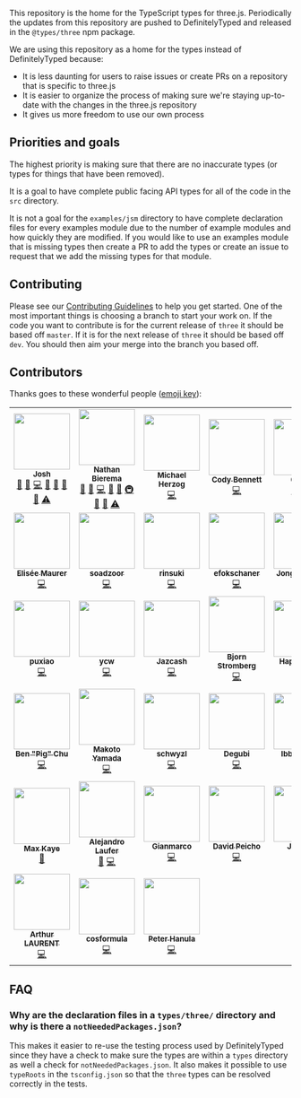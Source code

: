 This repository is the home for the TypeScript types for three.js. Periodically the updates from this repository are pushed to DefinitelyTyped and released in the `@types/three` npm package.

We are using this repository as a home for the types instead of DefinitelyTyped because:

-   It is less daunting for users to raise issues or create PRs on a repository that is specific to three.js
-   It is easier to organize the process of making sure we're staying up-to-date with the changes in the three.js repository
-   It gives us more freedom to use our own process

## Priorities and goals

The highest priority is making sure that there are no inaccurate types (or types for things that have been removed).

It is a goal to have complete public facing API types for all of the code in the `src` directory.

It is not a goal for the `examples/jsm` directory to have complete declaration files for every examples module due to the number of example modules and how quickly they are modified. If you would like to use an examples module that is missing types then create a PR to add the types or create an issue to request that we add the missing types for that module.

## Contributing

Please see our [Contributing Guidelines](https://github.com/three-types/three-ts-types/blob/master/CONTRIBUTING.md) to help you get started. One of the most important things is choosing a branch to start your work on. If the code you want to contribute is for the current release of `three` it should be based off `master`. If it is for the next release of `three` it should be based off `dev`. You should then aim your merge into the branch you based off.

## Contributors

Thanks goes to these wonderful people ([emoji key](https://allcontributors.org/docs/en/emoji-key)):

<!-- ALL-CONTRIBUTORS-LIST:START - Do not remove or modify this section -->
<!-- prettier-ignore-start -->
<!-- markdownlint-disable -->
<table>
  <tr>
    <td align="center"><a href="https://github.com/joshuaellis"><img src="https://avatars.githubusercontent.com/u/37798644?v=4?s=100" width="100px;" alt=""/><br /><sub><b>Josh</b></sub></a><br /><a href="#question-joshuaellis" title="Answering Questions">💬</a> <a href="https://github.com/three-types/three-ts-types/issues?q=author%3Ajoshuaellis" title="Bug reports">🐛</a> <a href="https://github.com/three-types/three-ts-types/commits?author=joshuaellis" title="Code">💻</a> <a href="https://github.com/three-types/three-ts-types/commits?author=joshuaellis" title="Documentation">📖</a> <a href="#ideas-joshuaellis" title="Ideas, Planning, & Feedback">🤔</a> <a href="#maintenance-joshuaellis" title="Maintenance">🚧</a> <a href="https://github.com/three-types/three-ts-types/pulls?q=is%3Apr+reviewed-by%3Ajoshuaellis" title="Reviewed Pull Requests">👀</a> <a href="https://github.com/three-types/three-ts-types/commits?author=joshuaellis" title="Tests">⚠️</a></td>
    <td align="center"><a href="https://github.com/Methuselah96"><img src="https://avatars.githubusercontent.com/u/693755?v=4?s=100" width="100px;" alt=""/><br /><sub><b>Nathan Bierema</b></sub></a><br /><a href="#question-Methuselah96" title="Answering Questions">💬</a> <a href="https://github.com/three-types/three-ts-types/issues?q=author%3AMethuselah96" title="Bug reports">🐛</a> <a href="https://github.com/three-types/three-ts-types/commits?author=Methuselah96" title="Code">💻</a> <a href="https://github.com/three-types/three-ts-types/commits?author=Methuselah96" title="Documentation">📖</a> <a href="#ideas-Methuselah96" title="Ideas, Planning, & Feedback">🤔</a> <a href="#infra-Methuselah96" title="Infrastructure (Hosting, Build-Tools, etc)">🚇</a> <a href="#maintenance-Methuselah96" title="Maintenance">🚧</a> <a href="https://github.com/three-types/three-ts-types/pulls?q=is%3Apr+reviewed-by%3AMethuselah96" title="Reviewed Pull Requests">👀</a> <a href="https://github.com/three-types/three-ts-types/commits?author=Methuselah96" title="Tests">⚠️</a></td>
    <td align="center"><a href="https://human-interactive.org"><img src="https://avatars.githubusercontent.com/u/12612165?v=4?s=100" width="100px;" alt=""/><br /><sub><b>Michael Herzog</b></sub></a><br /><a href="https://github.com/three-types/three-ts-types/commits?author=Mugen87" title="Code">💻</a></td>
    <td align="center"><a href="https://github.com/CodyJasonBennett"><img src="https://avatars.githubusercontent.com/u/23324155?v=4?s=100" width="100px;" alt=""/><br /><sub><b>Cody Bennett</b></sub></a><br /><a href="https://github.com/three-types/three-ts-types/commits?author=CodyJasonBennett" title="Code">💻</a></td>
    <td align="center"><a href="http://0b5vr.github.io/"><img src="https://avatars.githubusercontent.com/u/7824814?v=4?s=100" width="100px;" alt=""/><br /><sub><b>0b5vr</b></sub></a><br /><a href="https://github.com/three-types/three-ts-types/commits?author=0b5vr" title="Code">💻</a> <a href="https://github.com/three-types/three-ts-types/commits?author=0b5vr" title="Tests">⚠️</a></td>
    <td align="center"><a href="https://stackoverflow.com/users/2608515/marquizzo"><img src="https://avatars.githubusercontent.com/u/7864858?v=4?s=100" width="100px;" alt=""/><br /><sub><b>Marquizzo</b></sub></a><br /><a href="https://github.com/three-types/three-ts-types/commits?author=marquizzo" title="Code">💻</a></td>
    <td align="center"><a href="https://github.com/khum08"><img src="https://avatars.githubusercontent.com/u/32336026?v=4?s=100" width="100px;" alt=""/><br /><sub><b>Yuanzk</b></sub></a><br /><a href="https://github.com/three-types/three-ts-types/commits?author=khum08" title="Code">💻</a></td>
  </tr>
  <tr>
    <td align="center"><a href="http://sparklinlabs.com/"><img src="https://avatars.githubusercontent.com/u/446986?v=4?s=100" width="100px;" alt=""/><br /><sub><b>Elisée Maurer</b></sub></a><br /><a href="https://github.com/three-types/three-ts-types/commits?author=elisee" title="Code">💻</a></td>
    <td align="center"><a href="https://github.com/soadzoor"><img src="https://avatars.githubusercontent.com/u/10392261?v=4?s=100" width="100px;" alt=""/><br /><sub><b>soadzoor</b></sub></a><br /><a href="https://github.com/three-types/three-ts-types/commits?author=soadzoor" title="Code">💻</a></td>
    <td align="center"><a href="https://github.com/rinsuki"><img src="https://avatars.githubusercontent.com/u/6533808?v=4?s=100" width="100px;" alt=""/><br /><sub><b>rinsuki</b></sub></a><br /><a href="https://github.com/three-types/three-ts-types/commits?author=rinsuki" title="Code">💻</a></td>
    <td align="center"><a href="https://github.com/efokschaner"><img src="https://avatars.githubusercontent.com/u/1409112?v=4?s=100" width="100px;" alt=""/><br /><sub><b>efokschaner</b></sub></a><br /><a href="https://github.com/three-types/three-ts-types/commits?author=efokschaner" title="Code">💻</a></td>
    <td align="center"><a href="https://github.com/Jhuni0123"><img src="https://avatars.githubusercontent.com/u/16764073?v=4?s=100" width="100px;" alt=""/><br /><sub><b>Jonghun Park</b></sub></a><br /><a href="https://github.com/three-types/three-ts-types/commits?author=Jhuni0123" title="Code">💻</a></td>
    <td align="center"><a href="https://github.com/sjpt"><img src="https://avatars.githubusercontent.com/u/4954988?v=4?s=100" width="100px;" alt=""/><br /><sub><b>sjpt</b></sub></a><br /><a href="https://github.com/three-types/three-ts-types/commits?author=sjpt" title="Code">💻</a></td>
    <td align="center"><a href="https://github.com/Michsior14"><img src="https://avatars.githubusercontent.com/u/1410035?v=4?s=100" width="100px;" alt=""/><br /><sub><b>Michał Mrozek</b></sub></a><br /><a href="https://github.com/three-types/three-ts-types/commits?author=Michsior14" title="Code">💻</a></td>
  </tr>
  <tr>
    <td align="center"><a href="https://puxiao.com"><img src="https://avatars.githubusercontent.com/u/3401635?v=4?s=100" width="100px;" alt=""/><br /><sub><b>puxiao</b></sub></a><br /><a href="https://github.com/three-types/three-ts-types/commits?author=puxiao" title="Code">💻</a></td>
    <td align="center"><a href="https://github.com/ycw"><img src="https://avatars.githubusercontent.com/u/1063018?v=4?s=100" width="100px;" alt=""/><br /><sub><b>ycw</b></sub></a><br /><a href="https://github.com/three-types/three-ts-types/commits?author=ycw" title="Code">💻</a></td>
    <td align="center"><a href="https://github.com/Jazcash"><img src="https://avatars.githubusercontent.com/u/1434248?v=4?s=100" width="100px;" alt=""/><br /><sub><b>Jazcash</b></sub></a><br /><a href="https://github.com/three-types/three-ts-types/commits?author=Jazcash" title="Code">💻</a></td>
    <td align="center"><a href="https://bjornstar.com/"><img src="https://avatars.githubusercontent.com/u/20630?v=4?s=100" width="100px;" alt=""/><br /><sub><b>Bjorn Stromberg</b></sub></a><br /><a href="https://github.com/three-types/three-ts-types/commits?author=bjornstar" title="Code">💻</a></td>
    <td align="center"><a href="https://github.com/happy-turtle"><img src="https://avatars.githubusercontent.com/u/18415215?v=4?s=100" width="100px;" alt=""/><br /><sub><b>HappyTurtle</b></sub></a><br /><a href="https://github.com/three-types/three-ts-types/commits?author=happy-turtle" title="Code">💻</a></td>
    <td align="center"><a href="https://studio.did0es.me/"><img src="https://avatars.githubusercontent.com/u/38882716?v=4?s=100" width="100px;" alt=""/><br /><sub><b>Shuta Hirai</b></sub></a><br /><a href="https://github.com/three-types/three-ts-types/commits?author=shuta13" title="Code">💻</a></td>
    <td align="center"><a href="https://github.com/servinlp"><img src="https://avatars.githubusercontent.com/u/7222029?v=4?s=100" width="100px;" alt=""/><br /><sub><b>Servin Nissen</b></sub></a><br /><a href="https://github.com/three-types/three-ts-types/commits?author=servinlp" title="Code">💻</a></td>
  </tr>
  <tr>
    <td align="center"><a href="https://benpigchu.com/"><img src="https://avatars.githubusercontent.com/u/9023067?v=4?s=100" width="100px;" alt=""/><br /><sub><b>Ben "Pig" Chu</b></sub></a><br /><a href="https://github.com/three-types/three-ts-types/commits?author=benpigchu" title="Code">💻</a></td>
    <td align="center"><a href="https://github.com/woo-cie"><img src="https://avatars.githubusercontent.com/u/24642989?v=4?s=100" width="100px;" alt=""/><br /><sub><b>Makoto Yamada</b></sub></a><br /><a href="https://github.com/three-types/three-ts-types/commits?author=woo-cie" title="Code">💻</a></td>
    <td align="center"><a href="https://github.com/schwyzl"><img src="https://avatars.githubusercontent.com/u/1556979?v=4?s=100" width="100px;" alt=""/><br /><sub><b>schwyzl</b></sub></a><br /><a href="https://github.com/three-types/three-ts-types/commits?author=schwyzl" title="Code">💻</a></td>
    <td align="center"><a href="https://github.com/Degubi"><img src="https://avatars.githubusercontent.com/u/13366932?v=4?s=100" width="100px;" alt=""/><br /><sub><b>Degubi</b></sub></a><br /><a href="https://github.com/three-types/three-ts-types/commits?author=Degubi" title="Code">💻</a></td>
    <td align="center"><a href="https://github.com/WCWedin"><img src="https://avatars.githubusercontent.com/u/110730?v=4?s=100" width="100px;" alt=""/><br /><sub><b>Ibby Wedin</b></sub></a><br /><a href="https://github.com/three-types/three-ts-types/commits?author=WCWedin" title="Code">💻</a></td>
    <td align="center"><a href="https://github.com/dbuck"><img src="https://avatars.githubusercontent.com/u/983807?v=4?s=100" width="100px;" alt=""/><br /><sub><b>dbuck</b></sub></a><br /><a href="https://github.com/three-types/three-ts-types/commits?author=dbuck" title="Code">💻</a></td>
    <td align="center"><a href="https://github.com/robertlong"><img src="https://avatars.githubusercontent.com/u/1753624?v=4?s=100" width="100px;" alt=""/><br /><sub><b>Robert Long</b></sub></a><br /><a href="https://github.com/three-types/three-ts-types/commits?author=robertlong" title="Code">💻</a></td>
  </tr>
  <tr>
    <td align="center"><a href="https://xk.io/"><img src="https://avatars.githubusercontent.com/u/1046448?v=4?s=100" width="100px;" alt=""/><br /><sub><b>Max Kaye</b></sub></a><br /><a href="https://github.com/three-types/three-ts-types/commits?author=XertroV" title="Documentation">📖</a></td>
    <td align="center"><a href="https://github.com/LauferAlex"><img src="https://avatars.githubusercontent.com/u/86115165?v=4?s=100" width="100px;" alt=""/><br /><sub><b>Alejandro Laufer</b></sub></a><br /><a href="https://github.com/three-types/three-ts-types/issues?q=author%3ALauferAlex" title="Bug reports">🐛</a> <a href="https://github.com/three-types/three-ts-types/commits?author=LauferAlex" title="Code">💻</a></td>
    <td align="center"><a href="https://twitter.com/ggsimm"><img src="https://avatars.githubusercontent.com/u/1862172?v=4?s=100" width="100px;" alt=""/><br /><sub><b>Gianmarco</b></sub></a><br /><a href="https://github.com/three-types/three-ts-types/commits?author=gsimone" title="Code">💻</a></td>
    <td align="center"><a href="https://davidpeicho.github.io/"><img src="https://avatars.githubusercontent.com/u/8783766?v=4?s=100" width="100px;" alt=""/><br /><sub><b>David Peicho</b></sub></a><br /><a href="https://github.com/three-types/three-ts-types/commits?author=DavidPeicho" title="Code">💻</a></td>
    <td align="center"><a href="https://github.com/trusktr"><img src="https://avatars.githubusercontent.com/u/297678?v=4?s=100" width="100px;" alt=""/><br /><sub><b>Joe Pea</b></sub></a><br /><a href="https://github.com/three-types/three-ts-types/commits?author=trusktr" title="Code">💻</a></td>
    <td align="center"><a href="https://subho57.github.io"><img src="https://avatars.githubusercontent.com/u/98544661?v=4?s=100" width="100px;" alt=""/><br /><sub><b>Subhankar Pal</b></sub></a><br /><a href="https://github.com/three-types/three-ts-types/commits?author=subhankar-trisetra" title="Code">💻</a></td>
    <td align="center"><a href="http://www.seanmcbeth.com/"><img src="https://avatars.githubusercontent.com/u/298046?v=4?s=100" width="100px;" alt=""/><br /><sub><b>Sean T. McBeth</b></sub></a><br /><a href="https://github.com/three-types/three-ts-types/commits?author=capnmidnight" title="Code">💻</a></td>
  </tr>
  <tr>
    <td align="center"><a href="https://github.com/atulrnt"><img src="https://avatars.githubusercontent.com/u/894203?v=4?s=100" width="100px;" alt=""/><br /><sub><b>Arthur LAURENT</b></sub></a><br /><a href="https://github.com/three-types/three-ts-types/commits?author=atulrnt" title="Code">💻</a></td>
    <td align="center"><a href="https://github.com/cosformula"><img src="https://avatars.githubusercontent.com/u/18232501?v=4?s=100" width="100px;" alt=""/><br /><sub><b>cosformula</b></sub></a><br /><a href="https://github.com/three-types/three-ts-types/commits?author=cosformula" title="Code">💻</a></td>
    <td align="center"><a href="https://github.com/miko3k"><img src="https://avatars.githubusercontent.com/u/8658482?v=4?s=100" width="100px;" alt=""/><br /><sub><b>Peter Hanula</b></sub></a><br /><a href="https://github.com/three-types/three-ts-types/commits?author=miko3k" title="Code">💻</a></td>
  </tr>
</table>

<!-- markdownlint-restore -->
<!-- prettier-ignore-end -->

<!-- ALL-CONTRIBUTORS-LIST:END -->

## FAQ

### Why are the declaration files in a `types/three/` directory and why is there a `notNeededPackages.json`?

This makes it easier to re-use the testing process used by DefinitelyTyped since they have a check to make sure the types are within a `types` directory as well a check for `notNeededPackages.json`. It also makes it possible to use `typeRoots` in the `tsconfig.json` so that the `three` types can be resolved correctly in the tests.
